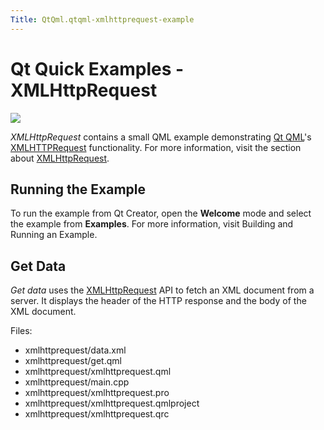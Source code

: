 ```yaml
---
Title: QtQml.qtqml-xmlhttprequest-example
---
```

        
Qt Quick Examples - XMLHttpRequest
==================================

<span class="subtitle"></span>
<span id="details"></span>
![](https://developer.ubuntu.com/static/devportal_uploaded/f9c8cdd9-b5cc-4f1e-bf5f-d34eec689ca5-api/apps/qml/sdk-15.04.1/qtqml-xmlhttprequest-example/images/qml-xmlhttprequest-example.png)

*XMLHttpRequest* contains a small QML example demonstrating [Qt QML](../QtQml.qtqml-index.md)'s [XMLHTTPRequest](../QtQml.qtqml-javascript-qmlglobalobject.md#xmlhttprequest) functionality. For more information, visit the section about [XMLHttpRequest](../QtQml.qtqml-javascript-qmlglobalobject.md#xmlhttprequest).

<span id="running-the-example"></span>
Running the Example
-------------------

To run the example from Qt Creator, open the **Welcome** mode and select the example from **Examples**. For more information, visit Building and Running an Example.

<span id="get-data"></span>
Get Data
--------

*Get data* uses the [XMLHttpRequest](../QtQml.qtqml-javascript-qmlglobalobject.md#xmlhttprequest) API to fetch an XML document from a server. It displays the header of the HTTP response and the body of the XML document.

Files:

-   xmlhttprequest/data.xml
-   xmlhttprequest/get.qml
-   xmlhttprequest/xmlhttprequest.qml
-   xmlhttprequest/main.cpp
-   xmlhttprequest/xmlhttprequest.pro
-   xmlhttprequest/xmlhttprequest.qmlproject
-   xmlhttprequest/xmlhttprequest.qrc

